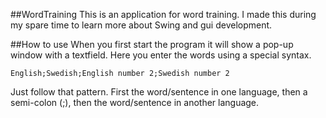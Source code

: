 ##WordTraining
This is an application for word training. I made this during my spare time to learn more about Swing and gui development.

##How to use
When you first start the program it will show a pop-up window with a textfield. Here you enter the words using a special syntax.

```English;Swedish;English number 2;Swedish number 2```

Just follow that pattern. First the word/sentence in one language, then a semi-colon (;), then the word/sentence in another language.
